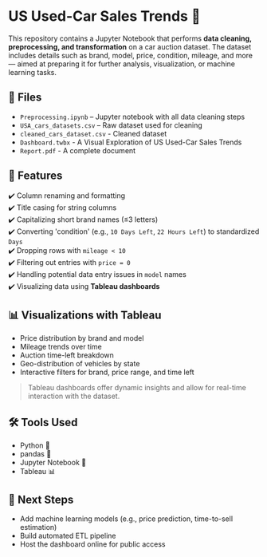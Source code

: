 # US Used-Car Sales Trends 🚗

This repository contains a Jupyter Notebook that performs **data cleaning, preprocessing, and transformation** on a car auction dataset. The dataset includes details such as brand, model, price, condition, mileage, and more — aimed at preparing it for further analysis, visualization, or machine learning tasks.

## 📁 Files

- `Preprocessing.ipynb` – Jupyter notebook with all data cleaning steps
- `USA_cars_datasets.csv` – Raw dataset used for cleaning
- `cleaned_cars_dataset.csv` - Cleaned dataset
- `Dashboard.twbx` - A Visual Exploration of US Used-Car Sales Trends
- `Report.pdf` - A complete document

## 🔧 Features

✔️ Column renaming and formatting  
✔️ Title casing for string columns  
✔️ Capitalizing short brand names (≤3 letters)  
✔️ Converting 'condition' (e.g., `10 Days Left`, `22 Hours Left`) to standardized `Days`  
✔️ Dropping rows with `mileage < 10`  
✔️ Filtering out entries with `price = 0`  
✔️ Handling potential data entry issues in `model` names  
✔️ Visualizing data using **Tableau dashboards**

## 📊 Visualizations with Tableau

- Price distribution by brand and model  
- Mileage trends over time  
- Auction time-left breakdown  
- Geo-distribution of vehicles by state  
- Interactive filters for brand, price range, and time left

> Tableau dashboards offer dynamic insights and allow for real-time interaction with the dataset.

## 🛠️ Tools Used

- Python 🐍  
- pandas 🧼  
- Jupyter Notebook 📓  
- Tableau 📊

## 🧠 Next Steps

- Add machine learning models (e.g., price prediction, time-to-sell estimation)  
- Build automated ETL pipeline  
- Host the dashboard online for public access
